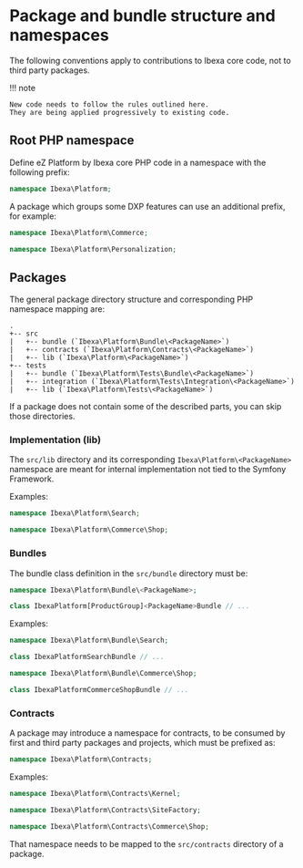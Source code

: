 # Package and bundle structure and namespaces

The following conventions apply to contributions to Ibexa core code, not to third party packages.

!!! note

    New code needs to follow the rules outlined here.
    They are being applied progressively to existing code.

## Root PHP namespace

Define eZ Platform by Ibexa core PHP code in a namespace with the following prefix:

```php
namespace Ibexa\Platform;
```

A package which groups some DXP features can use an additional prefix, for example:

```php
namespace Ibexa\Platform\Commerce;
```

```php
namespace Ibexa\Platform\Personalization;
```

## Packages

The general package directory structure and corresponding PHP namespace mapping are:

```
.
+-- src
|   +-- bundle (`Ibexa\Platform\Bundle\<PackageName>`)
|   +-- contracts (`Ibexa\Platform\Contracts\<PackageName>`)
|   +-- lib (`Ibexa\Platform\<PackageName>`)
+-- tests
|   +-- bundle (`Ibexa\Platform\Tests\Bundle\<PackageName>`)
|   +-- integration (`Ibexa\Platform\Tests\Integration\<PackageName>`)
|   +-- lib (`Ibexa\Platform\Tests\<PackageName>`)
```

If a package does not contain some of the described parts, you can skip those directories.

### Implementation (lib)

The `src/lib` directory and its corresponding `Ibexa\Platform\<PackageName>` namespace are meant for internal implementation not tied to the Symfony Framework.

Examples:

```php
namespace Ibexa\Platform\Search;
```

```php
namespace Ibexa\Platform\Commerce\Shop;
```

### Bundles

The bundle class definition in the `src/bundle` directory must be:

```php
namespace Ibexa\Platform\Bundle\<PackageName>;

class IbexaPlatform[ProductGroup]<PackageName>Bundle // ...
```

Examples:


```php
namespace Ibexa\Platform\Bundle\Search;

class IbexaPlatformSearchBundle // ...
```

```php
namespace Ibexa\Platform\Bundle\Commerce\Shop;

class IbexaPlatformCommerceShopBundle // ...
```

### Contracts

A package may introduce a namespace for contracts, to be consumed by first and third party packages
and projects, which must be prefixed as:

```php
namespace Ibexa\Platform\Contracts;
```

Examples:

```php
namespace Ibexa\Platform\Contracts\Kernel;
```

```php
namespace Ibexa\Platform\Contracts\SiteFactory;
```

```php
namespace Ibexa\Platform\Contracts\Commerce\Shop;
```

That namespace needs to be mapped to the `src/contracts` directory of a package.
